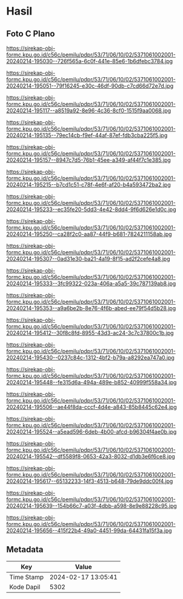 # Hasil

## Foto C Plano

https://sirekap-obj-formc.kpu.go.id/c56c/pemilu/pdpr/53/71/06/10/02/5371061002001-20240214-195030--726f565a-6c0f-441e-85e6-1b6dfebc3784.jpg

https://sirekap-obj-formc.kpu.go.id/c56c/pemilu/pdpr/53/71/06/10/02/5371061002001-20240214-195051--79f16245-e30c-46df-90db-c7cd66d72e7d.jpg

https://sirekap-obj-formc.kpu.go.id/c56c/pemilu/pdpr/53/71/06/10/02/5371061002001-20240214-195117--a8519a92-8e96-4c36-8cf0-1515f9aa0068.jpg

https://sirekap-obj-formc.kpu.go.id/c56c/pemilu/pdpr/53/71/06/10/02/5371061002001-20240214-195135--79ec14cb-f9ef-44af-87ef-fdb3cba225f5.jpg

https://sirekap-obj-formc.kpu.go.id/c56c/pemilu/pdpr/53/71/06/10/02/5371061002001-20240214-195157--8947c7d5-76b1-45ee-a349-af44f7c1e385.jpg

https://sirekap-obj-formc.kpu.go.id/c56c/pemilu/pdpr/53/71/06/10/02/5371061002001-20240214-195215--b7cd1c51-c78f-4e6f-af20-b4a593472ba2.jpg

https://sirekap-obj-formc.kpu.go.id/c56c/pemilu/pdpr/53/71/06/10/02/5371061002001-20240214-195233--ec35fe20-5dd3-4e42-8dd4-9f6d626e1d0c.jpg

https://sirekap-obj-formc.kpu.go.id/c56c/pemilu/pdpr/53/71/06/10/02/5371061002001-20240214-195250--ca28f2c0-aa87-44f9-b681-7824211158ab.jpg

https://sirekap-obj-formc.kpu.go.id/c56c/pemilu/pdpr/53/71/06/10/02/5371061002001-20240214-195307--0ad31e30-ba21-4a19-8f15-ad2f2cefe4a8.jpg

https://sirekap-obj-formc.kpu.go.id/c56c/pemilu/pdpr/53/71/06/10/02/5371061002001-20240214-195333--3fc99322-023a-406a-a5a5-39c787139ab8.jpg

https://sirekap-obj-formc.kpu.go.id/c56c/pemilu/pdpr/53/71/06/10/02/5371061002001-20240214-195353--a9a6be2b-8e76-4f6b-abed-ee79f54d5b28.jpg

https://sirekap-obj-formc.kpu.go.id/c56c/pemilu/pdpr/53/71/06/10/02/5371061002001-20240214-195412--30f8c8fd-8955-43d3-ac24-3c7c37800c1b.jpg

https://sirekap-obj-formc.kpu.go.id/c56c/pemilu/pdpr/53/71/06/10/02/5371061002001-20240214-195430--0237c84c-1312-4bf2-b79a-a8292ea747a0.jpg

https://sirekap-obj-formc.kpu.go.id/c56c/pemilu/pdpr/53/71/06/10/02/5371061002001-20240214-195448--fe315d6a-494a-489e-b852-40999f558a34.jpg

https://sirekap-obj-formc.kpu.go.id/c56c/pemilu/pdpr/53/71/06/10/02/5371061002001-20240214-195506--ae44f8da-cccf-4d4e-a843-85b8445c62e4.jpg

https://sirekap-obj-formc.kpu.go.id/c56c/pemilu/pdpr/53/71/06/10/02/5371061002001-20240214-195524--a5ead596-6deb-4b00-afcd-b96304f4ae0b.jpg

https://sirekap-obj-formc.kpu.go.id/c56c/pemilu/pdpr/53/71/06/10/02/5371061002001-20240214-195542--df5589f8-0653-42a3-8032-d1db3e6f6ce8.jpg

https://sirekap-obj-formc.kpu.go.id/c56c/pemilu/pdpr/53/71/06/10/02/5371061002001-20240214-195617--65132233-14f3-4513-b648-79de9ddc00f4.jpg

https://sirekap-obj-formc.kpu.go.id/c56c/pemilu/pdpr/53/71/06/10/02/5371061002001-20240214-195639--154b66c7-a03f-4dbb-a598-8e9e88228c95.jpg

https://sirekap-obj-formc.kpu.go.id/c56c/pemilu/pdpr/53/71/06/10/02/5371061002001-20240214-195656--415f22b4-49a0-4451-99da-64431fa15f3a.jpg


## Metadata

| Key        | Value               |
| ---------- | ------------------- |
| Time Stamp | 2024-02-17 13:05:41 |
| Kode Dapil | 5302                |



